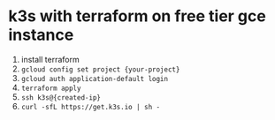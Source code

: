 # k3s with terraform on free tier gce instance

1. install terraform
2. `gcloud config set project {your-project}`
3. `gcloud auth application-default login`
4. `terraform apply`
5. `ssh k3s@{created-ip}`
6. `curl -sfL https://get.k3s.io | sh -`
